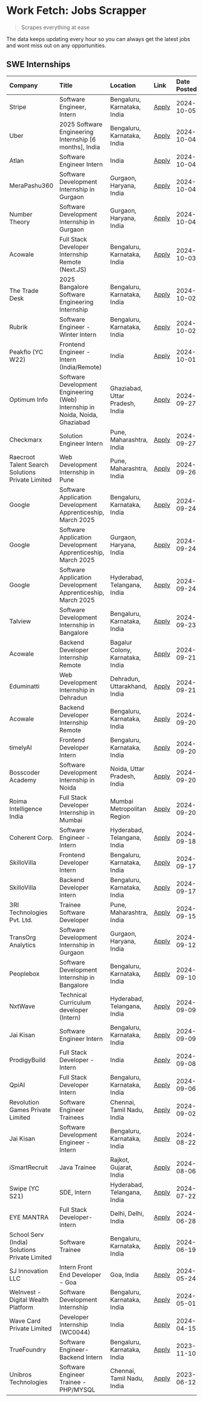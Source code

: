 # Work Fetch: Jobs Scrapper
> Scrapes everything at ease

The data keeps updating every hour so you can always get the latest jobs and wont miss out on any opportunities.

## SWE Internships
<!--START_SECTION:workfetch-->
| Company                                          | Title                                                                        | Location                         | Link                                                                                                                                                                                                                                               | Date Posted   |
|:-------------------------------------------------|:-----------------------------------------------------------------------------|:---------------------------------|:---------------------------------------------------------------------------------------------------------------------------------------------------------------------------------------------------------------------------------------------------|:--------------|
| Stripe                                           | Software Engineer, Intern                                                    | Bengaluru, Karnataka, India      | [Apply](https://in.linkedin.com/jobs/view/software-engineer-intern-at-stripe-4008214242?position=5&pageNum=0&refId=XDewDYCzYwkxpf5eZG7ppg%3D%3D&trackingId=2dWqgTtw%2FII%2BUXmVgmH7Ig%3D%3D)                                                       | 2024-10-05    |
| Uber                                             | 2025 Software Engineering Internship [6 months], India                       | Bengaluru, Karnataka, India      | [Apply](https://in.linkedin.com/jobs/view/2025-software-engineering-internship-6-months-india-at-uber-4043151908?position=9&pageNum=0&refId=XDewDYCzYwkxpf5eZG7ppg%3D%3D&trackingId=OX2bvSZT79YFGaCinwqhAw%3D%3D)                                  | 2024-10-04    |
| Atlan                                            | Software Engineer Intern                                                     | India                            | [Apply](https://in.linkedin.com/jobs/view/software-engineer-intern-at-atlan-4040478822?position=24&pageNum=0&refId=XDewDYCzYwkxpf5eZG7ppg%3D%3D&trackingId=zZSUlx3xIE2ikhlF4zMPaA%3D%3D)                                                           | 2024-10-04    |
| MeraPashu360                                     | Software Development Internship in Gurgaon                                   | Gurgaon, Haryana, India          | [Apply](https://in.linkedin.com/jobs/view/software-development-internship-in-gurgaon-at-merapashu360-4042419113?position=33&pageNum=0&refId=XDewDYCzYwkxpf5eZG7ppg%3D%3D&trackingId=jLSciRFqqYTvw8tauqd9PQ%3D%3D)                                  | 2024-10-04    |
| Number Theory                                    | Software Development Internship in Gurgaon                                   | Gurgaon, Haryana, India          | [Apply](https://in.linkedin.com/jobs/view/software-development-internship-in-gurgaon-at-number-theory-4042414715?position=38&pageNum=0&refId=XDewDYCzYwkxpf5eZG7ppg%3D%3D&trackingId=0j1WrQQLOzJoybhsuvoQww%3D%3D)                                 | 2024-10-04    |
| Acowale                                          | Full Stack Developer Internship Remote (Next.JS)                             | Bengaluru, Karnataka, India      | [Apply](https://in.linkedin.com/jobs/view/full-stack-developer-internship-remote-next-js-at-acowale-4041816227?position=52&pageNum=0&refId=XDewDYCzYwkxpf5eZG7ppg%3D%3D&trackingId=NCQqGd1CQoHgYztn2qMA%2FQ%3D%3D)                                 | 2024-10-03    |
| The Trade Desk                                   | 2025 Bangalore Software Engineering Internship                               | Bengaluru, Karnataka, India      | [Apply](https://in.linkedin.com/jobs/view/2025-bangalore-software-engineering-internship-at-the-trade-desk-3987456531?position=14&pageNum=0&refId=XDewDYCzYwkxpf5eZG7ppg%3D%3D&trackingId=uFFRvFvosGWUkxcRPjlA%2Bw%3D%3D)                          | 2024-10-02    |
| Rubrik                                           | Software Engineer - Winter Intern                                            | Bengaluru, Karnataka, India      | [Apply](https://in.linkedin.com/jobs/view/software-engineer-winter-intern-at-rubrik-4006567784?position=19&pageNum=0&refId=XDewDYCzYwkxpf5eZG7ppg%3D%3D&trackingId=K6FTwERYOuToKH6u%2BKJFgw%3D%3D)                                                 | 2024-10-02    |
| Peakflo (YC W22)                                 | Frontend Engineer - Intern (India/Remote)                                    | India                            | [Apply](https://in.linkedin.com/jobs/view/frontend-engineer-intern-india-remote-at-peakflo-yc-w22-4037729755?position=16&pageNum=0&refId=XDewDYCzYwkxpf5eZG7ppg%3D%3D&trackingId=BD8CerHKxjkyIoi53l2lXQ%3D%3D)                                     | 2024-10-01    |
| Optimum Info                                     | Software Development Engineering (Web) Internship in Noida, Noida, Ghaziabad | Ghaziabad, Uttar Pradesh, India  | [Apply](https://in.linkedin.com/jobs/view/software-development-engineering-web-internship-in-noida-noida-ghaziabad-at-optimum-info-4037041629?position=7&pageNum=0&refId=XDewDYCzYwkxpf5eZG7ppg%3D%3D&trackingId=oiLOSzBQkgsJNVdG%2Fv%2FoQw%3D%3D) | 2024-09-27    |
| Checkmarx                                        | Solution Engineer Intern                                                     | Pune, Maharashtra, India         | [Apply](https://in.linkedin.com/jobs/view/solution-engineer-intern-at-checkmarx-4036405936?position=55&pageNum=0&refId=XDewDYCzYwkxpf5eZG7ppg%3D%3D&trackingId=BdvbxKV6gyxRa9AdlMQZYQ%3D%3D)                                                       | 2024-09-27    |
| Raecroot Talent Search Solutions Private Limited | Web Development Internship in Pune                                           | Pune, Maharashtra, India         | [Apply](https://in.linkedin.com/jobs/view/web-development-internship-in-pune-at-raecroot-talent-search-solutions-private-limited-4034584677?position=47&pageNum=0&refId=XDewDYCzYwkxpf5eZG7ppg%3D%3D&trackingId=o0Mek2xF%2Ft0mu3RYmBAxaA%3D%3D)    | 2024-09-26    |
| Google                                           | Software Application Development Apprenticeship, March 2025                  | Bengaluru, Karnataka, India      | [Apply](https://in.linkedin.com/jobs/view/software-application-development-apprenticeship-march-2025-at-google-4032957527?position=2&pageNum=0&refId=XDewDYCzYwkxpf5eZG7ppg%3D%3D&trackingId=%2FAf1dfCgDf0hSpoeAODuPg%3D%3D)                       | 2024-09-24    |
| Google                                           | Software Application Development Apprenticeship, March 2025                  | Gurgaon, Haryana, India          | [Apply](https://in.linkedin.com/jobs/view/software-application-development-apprenticeship-march-2025-at-google-4032958554?position=3&pageNum=0&refId=XDewDYCzYwkxpf5eZG7ppg%3D%3D&trackingId=r6sO0hTtP6wqqQHBZPj5SA%3D%3D)                         | 2024-09-24    |
| Google                                           | Software Application Development Apprenticeship, March 2025                  | Hyderabad, Telangana, India      | [Apply](https://in.linkedin.com/jobs/view/software-application-development-apprenticeship-march-2025-at-google-4032957528?position=4&pageNum=0&refId=XDewDYCzYwkxpf5eZG7ppg%3D%3D&trackingId=j1YRiE1Ww6OOb8%2Ff5QkDNA%3D%3D)                       | 2024-09-24    |
| Talview                                          | Software Development Internship in Bangalore                                 | Bengaluru, Karnataka, India      | [Apply](https://in.linkedin.com/jobs/view/software-development-internship-in-bangalore-at-talview-4033703077?position=11&pageNum=0&refId=XDewDYCzYwkxpf5eZG7ppg%3D%3D&trackingId=qsaluGjvWl9zgTua30NYvA%3D%3D)                                     | 2024-09-23    |
| Acowale                                          | Backend Developer Internship Remote                                          | Bagalur Colony, Karnataka, India | [Apply](https://in.linkedin.com/jobs/view/backend-developer-internship-remote-at-acowale-4030088707?position=18&pageNum=0&refId=XDewDYCzYwkxpf5eZG7ppg%3D%3D&trackingId=myor3vn7kwJ%2F%2Bv84mtkiUg%3D%3D)                                          | 2024-09-21    |
| Eduminatti                                       | Web Development Internship in Dehradun                                       | Dehradun, Uttarakhand, India     | [Apply](https://in.linkedin.com/jobs/view/web-development-internship-in-dehradun-at-eduminatti-4032105381?position=26&pageNum=0&refId=XDewDYCzYwkxpf5eZG7ppg%3D%3D&trackingId=JFO0SphnoPc9BuzVeWYQYA%3D%3D)                                        | 2024-09-21    |
| Acowale                                          | Backend Developer Internship Remote                                          | Bengaluru, Karnataka, India      | [Apply](https://in.linkedin.com/jobs/view/backend-developer-internship-remote-at-acowale-4030975489?position=10&pageNum=0&refId=XDewDYCzYwkxpf5eZG7ppg%3D%3D&trackingId=dOy6kjJUCYoO2qSQ24cJug%3D%3D)                                              | 2024-09-20    |
| timelyAI                                         | Frontend Developer Intern                                                    | Bengaluru, Karnataka, India      | [Apply](https://in.linkedin.com/jobs/view/frontend-developer-intern-at-timelyai-4030925040?position=15&pageNum=0&refId=XDewDYCzYwkxpf5eZG7ppg%3D%3D&trackingId=w%2Fz%2BRhqPH%2FddY3bNCzlFtQ%3D%3D)                                                 | 2024-09-20    |
| Bosscoder Academy                                | Software Development Internship in Noida                                     | Noida, Uttar Pradesh, India      | [Apply](https://in.linkedin.com/jobs/view/software-development-internship-in-noida-at-bosscoder-academy-4031161323?position=17&pageNum=0&refId=XDewDYCzYwkxpf5eZG7ppg%3D%3D&trackingId=9%2FrEFRn011Q2KiNRL3SGcw%3D%3D)                             | 2024-09-20    |
| Roima Intelligence India                         | Full Stack Developer Internship in Mumbai                                    | Mumbai Metropolitan Region       | [Apply](https://in.linkedin.com/jobs/view/full-stack-developer-internship-in-mumbai-at-roima-intelligence-india-4031159544?position=53&pageNum=0&refId=XDewDYCzYwkxpf5eZG7ppg%3D%3D&trackingId=9RFOFKG%2FT%2BK230d2yogNmw%3D%3D)                   | 2024-09-20    |
| Coherent Corp.                                   | Software Engineer - Intern                                                   | Hyderabad, Telangana, India      | [Apply](https://in.linkedin.com/jobs/view/software-engineer-intern-at-coherent-corp-4029132427?position=21&pageNum=0&refId=XDewDYCzYwkxpf5eZG7ppg%3D%3D&trackingId=vGsXwRVupGXhdK7SChApRw%3D%3D)                                                   | 2024-09-18    |
| SkilloVilla                                      | Frontend Developer Intern                                                    | Bengaluru, Karnataka, India      | [Apply](https://in.linkedin.com/jobs/view/frontend-developer-intern-at-skillovilla-4025873510?position=8&pageNum=0&refId=XDewDYCzYwkxpf5eZG7ppg%3D%3D&trackingId=Gf3j%2BkYkSmcV12tk8OPfDg%3D%3D)                                                   | 2024-09-17    |
| SkilloVilla                                      | Backend Developer Intern                                                     | Bengaluru, Karnataka, India      | [Apply](https://in.linkedin.com/jobs/view/backend-developer-intern-at-skillovilla-4025860894?position=12&pageNum=0&refId=XDewDYCzYwkxpf5eZG7ppg%3D%3D&trackingId=eyn%2Bd46WYuHlfbQgiJfSYg%3D%3D)                                                   | 2024-09-17    |
| 3RI Technologies Pvt. Ltd.                       | Trainee  Software Developer                                                  | Pune, Maharashtra, India         | [Apply](https://in.linkedin.com/jobs/view/trainee-software-developer-at-3ri-technologies-pvt-ltd-4026688364?position=27&pageNum=0&refId=XDewDYCzYwkxpf5eZG7ppg%3D%3D&trackingId=ZUMrAmzi%2B%2Fq2ZuHAZl6kYg%3D%3D)                                  | 2024-09-15    |
| TransOrg Analytics                               | Software Development Internship in Gurgaon                                   | Gurgaon, Haryana, India          | [Apply](https://in.linkedin.com/jobs/view/software-development-internship-in-gurgaon-at-transorg-analytics-4024791052?position=58&pageNum=0&refId=XDewDYCzYwkxpf5eZG7ppg%3D%3D&trackingId=bL%2F4hJipCs%2BdMC04mjX9yg%3D%3D)                        | 2024-09-12    |
| Peoplebox                                        | Software Development Internship in Bangalore                                 | Bengaluru, Karnataka, India      | [Apply](https://in.linkedin.com/jobs/view/software-development-internship-in-bangalore-at-peoplebox-4022411601?position=13&pageNum=0&refId=XDewDYCzYwkxpf5eZG7ppg%3D%3D&trackingId=xv%2BVMmrLeWv8OYMQampAZA%3D%3D)                                 | 2024-09-10    |
| NxtWave                                          | Technical Curriculum developer (Intern)                                      | Hyderabad, Telangana, India      | [Apply](https://in.linkedin.com/jobs/view/technical-curriculum-developer-intern-at-nxtwave-4020462207?position=36&pageNum=0&refId=XDewDYCzYwkxpf5eZG7ppg%3D%3D&trackingId=sPw5SXcHbnQSJFOO2l5b8A%3D%3D)                                            | 2024-09-09    |
| Jai Kisan                                        | Software Engineer Intern                                                     | Bengaluru, Karnataka, India      | [Apply](https://in.linkedin.com/jobs/view/software-engineer-intern-at-jai-kisan-4024075360?position=39&pageNum=0&refId=XDewDYCzYwkxpf5eZG7ppg%3D%3D&trackingId=3j7UIOjjzIZvGGcX9bEJRQ%3D%3D)                                                       | 2024-09-09    |
| ProdigyBuild                                     | Full Stack Developer - Intern                                                | India                            | [Apply](https://in.linkedin.com/jobs/view/full-stack-developer-intern-at-prodigybuild-4019591942?position=49&pageNum=0&refId=XDewDYCzYwkxpf5eZG7ppg%3D%3D&trackingId=rHzN%2B6eNn%2B19DTHO5cfVcw%3D%3D)                                             | 2024-09-08    |
| QpiAI                                            | Full Stack Developer Intern                                                  | Bengaluru, Karnataka, India      | [Apply](https://in.linkedin.com/jobs/view/full-stack-developer-intern-at-qpiai-4017395346?position=31&pageNum=0&refId=XDewDYCzYwkxpf5eZG7ppg%3D%3D&trackingId=609HqlqlNOAd8AIvPJqDYQ%3D%3D)                                                        | 2024-09-06    |
| Revolution Games Private Limited                 | Software Engineer Trainees                                                   | Chennai, Tamil Nadu, India       | [Apply](https://in.linkedin.com/jobs/view/software-engineer-trainees-at-revolution-games-private-limited-4015912927?position=29&pageNum=0&refId=XDewDYCzYwkxpf5eZG7ppg%3D%3D&trackingId=8bu7QxvCDVGwDQFBYVUERA%3D%3D)                              | 2024-09-02    |
| Jai Kisan                                        | Software Development Engineer - Intern                                       | Bengaluru, Karnataka, India      | [Apply](https://in.linkedin.com/jobs/view/software-development-engineer-intern-at-jai-kisan-4027288169?position=30&pageNum=0&refId=XDewDYCzYwkxpf5eZG7ppg%3D%3D&trackingId=0GRQRglitF3880%2BmfUfILA%3D%3D)                                         | 2024-08-22    |
| iSmartRecruit                                    | Java Trainee                                                                 | Rajkot, Gujarat, India           | [Apply](https://in.linkedin.com/jobs/view/java-trainee-at-ismartrecruit-3992301825?position=32&pageNum=0&refId=XDewDYCzYwkxpf5eZG7ppg%3D%3D&trackingId=0erZiQpYwx9w9558kVB7Bg%3D%3D)                                                               | 2024-08-06    |
| Swipe (YC S21)                                   | SDE, Intern                                                                  | Hyderabad, Telangana, India      | [Apply](https://in.linkedin.com/jobs/view/sde-intern-at-swipe-yc-s21-3980368092?position=41&pageNum=0&refId=XDewDYCzYwkxpf5eZG7ppg%3D%3D&trackingId=Votb%2FZKLzroAMTe858K1dQ%3D%3D)                                                                | 2024-07-22    |
| EYE MANTRA                                       | Full Stack Developer- Intern                                                 | Delhi, Delhi, India              | [Apply](https://in.linkedin.com/jobs/view/full-stack-developer-intern-at-eye-mantra-3960988037?position=50&pageNum=0&refId=XDewDYCzYwkxpf5eZG7ppg%3D%3D&trackingId=WuvUdV7QkpcCLKgZUCCefA%3D%3D)                                                   | 2024-06-28    |
| School Serv (India) Solutions Private Limited    | Software Trainee                                                             | Bengaluru, Karnataka, India      | [Apply](https://in.linkedin.com/jobs/view/software-trainee-at-school-serv-india-solutions-private-limited-3953917603?position=46&pageNum=0&refId=XDewDYCzYwkxpf5eZG7ppg%3D%3D&trackingId=BPVJTTgrM8zwINVF0GbQcg%3D%3D)                             | 2024-06-19    |
| SJ Innovation LLC                                | Intern Front End Developer - Goa                                             | Goa, India                       | [Apply](https://in.linkedin.com/jobs/view/intern-front-end-developer-goa-at-sj-innovation-llc-3931678611?position=22&pageNum=0&refId=XDewDYCzYwkxpf5eZG7ppg%3D%3D&trackingId=4kPJOfgNyKLfcBevXEeg2Q%3D%3D)                                         | 2024-05-24    |
| WeInvest - Digital Wealth Platform               | Software Development Internship                                              | Bengaluru, Karnataka, India      | [Apply](https://in.linkedin.com/jobs/view/software-development-internship-at-weinvest-digital-wealth-platform-3912867225?position=6&pageNum=0&refId=XDewDYCzYwkxpf5eZG7ppg%3D%3D&trackingId=Uimn0FtUqx%2FUTI2VLcBoNw%3D%3D)                        | 2024-05-01    |
| Wave Card Private Limited                        | Developer Internship (WC0044)                                                | India                            | [Apply](https://in.linkedin.com/jobs/view/developer-internship-wc0044-at-wave-card-private-limited-3900079966?position=48&pageNum=0&refId=XDewDYCzYwkxpf5eZG7ppg%3D%3D&trackingId=W9BGXHC1r5D3U2ZNMu%2BPXQ%3D%3D)                                  | 2024-04-15    |
| TrueFoundry                                      | Software Engineer-Backend Intern                                             | Bengaluru, Karnataka, India      | [Apply](https://in.linkedin.com/jobs/view/software-engineer-backend-intern-at-truefoundry-3779508170?position=45&pageNum=0&refId=XDewDYCzYwkxpf5eZG7ppg%3D%3D&trackingId=WRbnOCK7bXpyAEJ2TNQspQ%3D%3D)                                             | 2023-11-10    |
| Unibros Technologies                             | Software Engineer Trainee - PHP/MYSQL                                        | Chennai, Tamil Nadu, India       | [Apply](https://in.linkedin.com/jobs/view/software-engineer-trainee-php-mysql-at-unibros-technologies-3656599241?position=40&pageNum=0&refId=XDewDYCzYwkxpf5eZG7ppg%3D%3D&trackingId=zaDRE%2FjUOQJFc5CR6KgCHw%3D%3D)                               | 2023-06-12    |
<!--END_SECTION:workfetch-->
